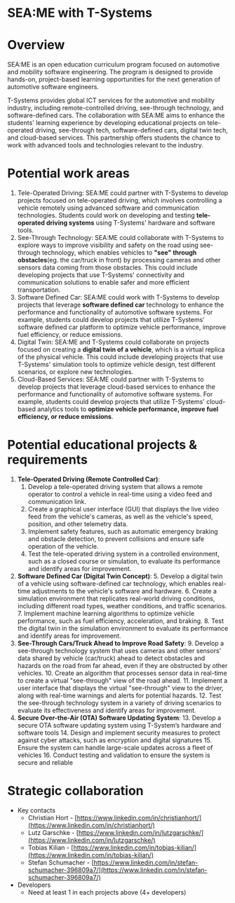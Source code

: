 # SEA:ME with T-Systems


# Overview

SEA:ME is an open education curriculum program focused on automotive and mobility software engineering. The program is designed to provide hands-on, project-based learning opportunities for the next generation of automotive software engineers.

T-Systems provides global ICT services for the automotive and mobility industry, including remote-controlled driving, see-through technology, and software-defined cars. The collaboration with SEA:ME aims to enhance the students' learning experience by developing educational projects on tele-operated driving, see-through tech, software-defined cars, digital twin tech, and cloud-based services. This partnership offers students the chance to work with advanced tools and technologies relevant to the industry.


# Potential work areas



1. Tele-Operated Driving: SEA:ME could partner with T-Systems to develop projects focused on tele-operated driving, which involves controlling a vehicle remotely using advanced software and communication technologies. Students could work on developing and testing **tele-operated driving systems** using T-Systems' hardware and software tools.
2. See-Through Technology: SEA:ME could collaborate with T-Systems to explore ways to improve visibility and safety on the road using see-through technology, which enables vehicles to **"see" through obstacles**(eg. the car/truck in front) by processing cameras and other sensors data coming from those obstacles. This could include developing projects that use T-Systems' connectivity and communication solutions to enable safer and more efficient transportation.
3. Software Defined Car: SEA:ME could work with T-Systems to develop projects that leverage **software defined car** technology to enhance the performance and functionality of automotive software systems. For example, students could develop projects that utilize T-Systems' software defined car platform to optimize vehicle performance, improve fuel efficiency, or reduce emissions.
4. Digital Twin: SEA:ME and T-Systems could collaborate on projects focused on creating a **digital twin of a vehicle**, which is a virtual replica of the physical vehicle. This could include developing projects that use T-Systems' simulation tools to optimize vehicle design, test different scenarios, or explore new technologies.
5. Cloud-Based Services: SEA:ME could partner with T-Systems to develop projects that leverage cloud-based services to enhance the performance and functionality of automotive software systems. For example, students could develop projects that utilize T-Systems' cloud-based analytics tools to **optimize vehicle performance, improve fuel efficiency, or reduce emissions**.


# Potential educational projects & requirements



1. **Tele-Operated Driving (Remote Controlled Car)**:
    1. Develop a tele-operated driving system that allows a remote operator to control a vehicle in real-time using a video feed and communication link.
    2. Create a graphical user interface (GUI) that displays the live video feed from the vehicle's cameras, as well as the vehicle's speed, position, and other telemetry data.
    3. Implement safety features, such as automatic emergency braking and obstacle detection, to prevent collisions and ensure safe operation of the vehicle.
    4. Test the tele-operated driving system in a controlled environment, such as a closed course or simulation, to evaluate its performance and identify areas for improvement.
2. **Software Defined Car (Digital Twin Concept)**:
    5. Develop a digital twin of a vehicle using software-defined car technology, which enables real-time adjustments to the vehicle's software and hardware.
    6. Create a simulation environment that replicates real-world driving conditions, including different road types, weather conditions, and traffic scenarios.
    7. Implement machine learning algorithms to optimize vehicle performance, such as fuel efficiency, acceleration, and braking.
    8. Test the digital twin in the simulation environment to evaluate its performance and identify areas for improvement.
3. **See-Through Cars/Truck Ahead to Improve Road Safety**:
    9. Develop a see-through technology system that uses cameras and other sensors’ data shared by vehicle (car/truck) ahead to detect obstacles and hazards on the road from far ahead, even if they are obstructed by other vehicles.
    10. Create an algorithm that processes sensor data in real-time to create a virtual "see-through" view of the road ahead.
    11. Implement a user interface that displays the virtual "see-through" view to the driver, along with real-time warnings and alerts for potential hazards.
    12. Test the see-through technology system in a variety of driving scenarios to evaluate its effectiveness and identify areas for improvement.
4. **Secure Over-the-Air (OTA) Software Updating System**:
    13. Develop a secure OTA software updating system using T-System’s hardware and software tools
    14. Design and implement security measures to protect against cyber attacks, such as encryption and digital signatures
    15. Ensure the system can handle large-scale updates across a fleet of vehicles
    16. Conduct testing and validation to ensure the system is secure and reliable


# Strategic collaboration



* Key contacts
    * Christian Hort - [https://www.linkedin.com/in/christianhort/](https://www.linkedin.com/in/christianhort/)
    * Lutz Garschke - [https://www.linkedin.com/in/lutzgarschke/](https://www.linkedin.com/in/lutzgarschke/)
    * Tobias Kilian - [https://www.linkedin.com/in/tobias-kilian/](https://www.linkedin.com/in/tobias-kilian/)
    * Stefan Schumacher - [https://www.linkedin.com/in/stefan-schumacher-396809a7/](https://www.linkedin.com/in/stefan-schumacher-396809a7/)
* Developers
    * Need at least 1 in each projects above (4+ developers)